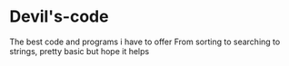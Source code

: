 # Devil's-code
The best code and programs i have to offer
From sorting to searching to strings, pretty basic but hope it helps
